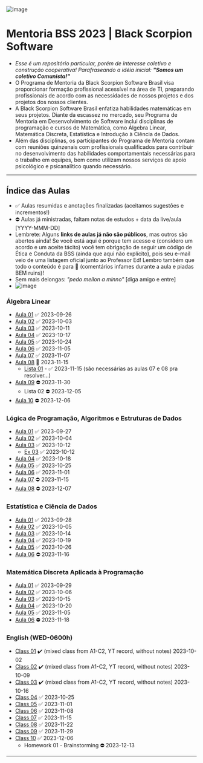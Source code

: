 ![image](https://github.com/danielmassita/2023-Mentoria-BSS/assets/111195175/812dc975-4895-4038-bf29-bdfb17e71a8b)


# Mentoria BSS 2023 | Black Scorpion Software

- _Esse é um repositório particular, porém de interesse coletivo e construção cooperativa! Parafraseando a idéia inicial: **"Somos um coletivo Comunista!"**_
&nbsp;
- O Programa de Mentoria da Black Scorpion Software Brasil visa proporcionar formação profissional acessível na área de TI, preparando profissionais de acordo com as necessidades de nossos projetos e dos projetos dos nossos clientes.
- A Black Scorpion Software Brasil enfatiza habilidades matemáticas em seus projetos. Diante da escassez no mercado, seu Programa de Mentoria em Desenvolvimento de Software inclui disciplinas de programação e cursos de Matemática, como Álgebra Linear, Matemática Discreta, Estatística e Introdução à Ciência de Dados.
- Além das disciplinas, os participantes do Programa de Mentoria contam com reuniões quinzenais com profissionais qualificados para contribuir no desenvolvimento das habilidades comportamentais necessárias para o trabalho em equipes, bem como utilizam nossos serviços de apoio psicológico e psicanalítico quando necessário.

___

## Índice das Aulas

- ✅ Aulas resumidas e anotações finalizadas (aceitamos sugestões e incrementos!)
- ⛔ Aulas já ministradas, faltam notas de estudos + data da live/aula [YYYY-MMM-DD]
- Lembrete: Alguns **links de aulas já não são públicos**, mas outros são abertos ainda! Se você está aqui é porque tem acesso e (considero um acordo e um aceite tácito) você tem obrigação de seguir um código de Ética e Conduta da BSS (ainda que aqui não explícito), pois seu e-mail veio de uma listagem oficial junto ao Professor Ed! Lembro também que todo o conteúdo é para 🔞 (comentários infames durante a aula e piadas BEM ruins)!
- Sem mais delongas: _"pedo mellon a minno"_ [diga amigo e entre]
- ![image](https://github.com/danielmassita/2023-Mentoria-BSS/assets/111195175/ea207b1f-2108-438d-9be0-c538d6e5f001)
 

### Álgebra Linear

- [Aula 01](https://github.com/danielmassita/2023-Mentoria-BSS/blob/main/AlgebraLinear/Aula01.md) ✅ 2023-09-26
- [Aula 02](https://github.com/danielmassita/2023-Mentoria-BSS/blob/main/AlgebraLinear/Aula02.md) ✅ 2023-10-03
- [Aula 03](https://github.com/danielmassita/2023-Mentoria-BSS/blob/main/AlgebraLinear/Aula03.md) ✅ 2023-10-11
- [Aula 04](https://github.com/danielmassita/2023-Mentoria-BSS/blob/main/AlgebraLinear/Aula04.md) ✅ 2023-10-17
- [Aula 05](https://github.com/danielmassita/2023-Mentoria-BSS/blob/main/AlgebraLinear/Aula05.md) ✅ 2023-10-24
- [Aula 06](https://github.com/danielmassita/2023-Mentoria-BSS/blob/main/AlgebraLinear/Aula06.md) ✅ 2023-11-05
- [Aula 07](https://github.com/danielmassita/2023-Mentoria-BSS/blob/main/AlgebraLinear/Aula07.md) ✅ 2023-11-07
- [Aula 08](https://github.com/danielmassita/2023-Mentoria-BSS/blob/main/AlgebraLinear/Aula08.md) 🌱 2023-11-15
  - [Lista 01](https://github.com/danielmassita/2023-Mentoria-BSS/blob/main/AlgebraLinear/Lista01.pdf.pdf) - ✅ 2023-11-15 (são necessárias as aulas 07 e 08 pra resolver...)
- [Aula 09](https://youtu.be/VbYoWDN-WHs) ⛔ 2023-11-30
  - Lista 02 ⛔ 2023-12-05
 - [Aula 10](https://youtube.com/watch?v=8BALPkCLEe0) ⛔ 2023-12-06

### Lógica de Programação, Algoritmos e Estruturas de Dados

- [Aula 01](https://github.com/danielmassita/2023-Mentoria-BSS/blob/main/LogicaProgramacao-Algoritmos-EstruturaDados/Aula01.md) ✅ 2023-09-27
- [Aula 02](https://github.com/danielmassita/2023-Mentoria-BSS/blob/main/LogicaProgramacao-Algoritmos-EstruturaDados/Aula02.md) ✅ 2023-10-04
- [Aula 03](https://github.com/danielmassita/2023-Mentoria-BSS/blob/main/LogicaProgramacao-Algoritmos-EstruturaDados/Aula03.md) ✅ 2023-10-12
  - [Ex 03](https://github.com/danielmassita/2023-Mentoria-BSS/blob/main/LogicaProgramacao-Algoritmos-EstruturaDados/Aula03.js) ✅ 2023-10-12
- [Aula 04](https://github.com/danielmassita/2023-Mentoria-BSS/blob/main/LogicaProgramacao-Algoritmos-EstruturaDados/Aula04.md) ✅ 2023-10-18
- [Aula 05](https://github.com/danielmassita/2023-Mentoria-BSS/blob/main/LogicaProgramacao-Algoritmos-EstruturaDados/Aula05.md) ✅ 2023-10-25
- [Aula 06](https://github.com/danielmassita/2023-Mentoria-BSS/blob/main/LogicaProgramacao-Algoritmos-EstruturaDados/Aula06.md) ✅ 2023-11-01
- [Aula 07](https://www.youtube.com/live/lBAMwP0QZ14) ⛔ 2023-11-15 
- [Aula 08](https://youtu.be/19EPSB7uxDI) ⛔ 2023-12-07

### Estatística e Ciência de Dados

- [Aula 01](https://github.com/danielmassita/2023-Mentoria-BSS/blob/main/Estatistica-CienciaDados/Aula01.md) ✅ 2023-09-28
- [Aula 02](https://github.com/danielmassita/2023-Mentoria-BSS/blob/main/Estatistica-CienciaDados/Aula02.md) ✅ 2023-10-05
- [Aula 03](https://github.com/danielmassita/2023-Mentoria-BSS/blob/main/Estatistica-CienciaDados/Aula03.md) ✅ 2023-10-14
- [Aula 04](https://github.com/danielmassita/2023-Mentoria-BSS/blob/main/Estatistica-CienciaDados/Aula04.md) ✅ 2023-10-19
- [Aula 05](https://github.com/danielmassita/2023-Mentoria-BSS/blob/main/Estatistica-CienciaDados/Aula05.md) ✅ 2023-10-26
- [Aula 06](https://www.youtube.com/live/GPhZgdqFqtc) ⛔ 2023-11-16

### Matemática Discreta Aplicada à Programação

- [Aula 01](https://github.com/danielmassita/2023-Mentoria-BSS/blob/main/MatematicaDiscretaAplicadaProgramacao/Aula01.md) ✅ 2023-09-29
- [Aula 02](https://github.com/danielmassita/2023-Mentoria-BSS/blob/main/MatematicaDiscretaAplicadaProgramacao/Aula02.md) ✅ 2023-10-06
- [Aula 03](https://github.com/danielmassita/2023-Mentoria-BSS/blob/main/MatematicaDiscretaAplicadaProgramacao/Aula03.md) ✅ 2023-10-15
- [Aula 04](https://github.com/danielmassita/2023-Mentoria-BSS/blob/main/MatematicaDiscretaAplicadaProgramacao/Aula04.md) ✅ 2023-10-20
- [Aula 05](https://github.com/danielmassita/2023-Mentoria-BSS/blob/main/MatematicaDiscretaAplicadaProgramacao/Aula05.md) ✅ 2023-11-05
- [Aula 06](https://www.youtube.com/live/QLohn6DLWb8) ⛔ 2023-11-18

### English (WED-0600h)

- [Class 01](https://youtu.be/8jJiCulZGVI) ✔️ (mixed class from A1-C2, YT record, without notes) 2023-10-02
- [Class 02](https://youtu.be/44jFiYF-J74) ✔️ (mixed class from A1-C2, YT record, without notes) 2023-10-09
- [Class 03](https://youtu.be/HYZozxqaRSg) ✔️ (mixed class from A1-C2, YT record, without notes) 2023-10-16
- [Class 04](https://github.com/danielmassita/2023-Mentoria-BSS/blob/main/English/Class04.md) ✅ 2023-10-25 
- [Class 05](https://github.com/danielmassita/2023-Mentoria-BSS/blob/main/English/Class05.md) ✅ 2023-11-01 
- [Class 06](https://github.com/danielmassita/2023-Mentoria-BSS/blob/main/English/Class06.md) ✅ 2023-11-08
- [Class 07](https://github.com/danielmassita/2023-Mentoria-BSS/blob/main/English/Class07.md) ✅ 2023-11-15
- [Class 08](https://github.com/danielmassita/2023-Mentoria-BSS/blob/main/English/Class08.md) ✅ 2023-11-22
- [Class 09](https://github.com/danielmassita/2023-Mentoria-BSS/blob/main/English/Class09.md) ✅ 2023-11-29
- [Class 10](https://github.com/danielmassita/2023-Mentoria-BSS/blob/main/English/Class10.md) ✅ 2023-12-06
  - Homework 01 - Brainstorming ⛔ 2023-12-13

___
